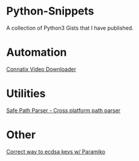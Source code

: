# Python-Snippets
A collection of Python3 Gists that I have published.

# Automation
[Connatix Video Downloader](https://gist.github.com/chadgroom/cb8e23bc7df199a945e278694953751a)

# Utilities
[Safe Path Parser - Cross platform path parser](https://gist.github.com/chadgroom/e1308721eaaa46efbd056cea8f676057)

# Other
[Correct way to ecdsa keys w/ Paramiko](https://gist.github.com/chadgroom/d7e3ad53fda7854b45dcd24a346720f2)

